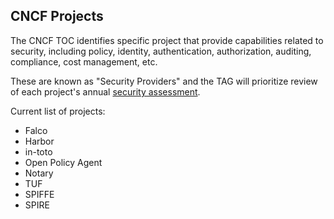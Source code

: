 ## CNCF Projects

The CNCF TOC identifies specific project that provide capabilities related
to security, including policy, identity, authentication, authorization,
auditing, compliance, cost management, etc.

These are known as "Security Providers" and the TAG will prioritize review of
each project's annual [security assessment](/assessments).

Current list of projects:

* Falco
* Harbor
* in-toto
* Open Policy Agent
* Notary
* TUF
* SPIFFE
* SPIRE
